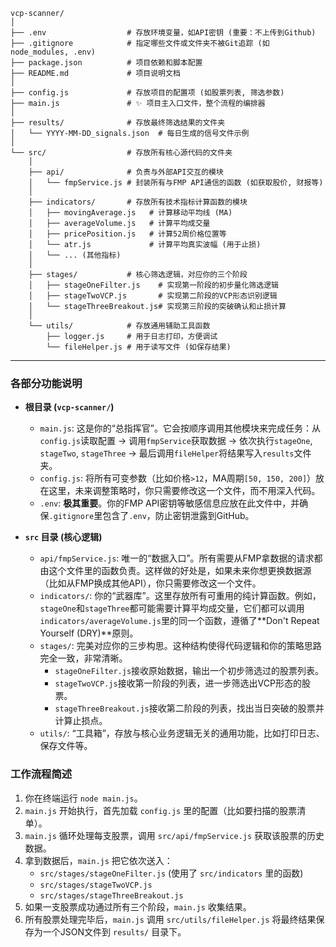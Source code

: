 ```ascii
vcp-scanner/
│
├── .env                  # 存放环境变量，如API密钥 (重要：不上传到Github)
├── .gitignore            # 指定哪些文件或文件夹不被Git追踪 (如 node_modules, .env)
├── package.json          # 项目依赖和脚本配置
├── README.md             # 项目说明文档
│
├── config.js             # 存放项目的配置项 (如股票列表, 筛选参数)
├── main.js               # ✨ 项目主入口文件，整个流程的编排器
│
├── results/              # 存放最终筛选结果的文件夹
│   └── YYYY-MM-DD_signals.json  # 每日生成的信号文件示例
│
└── src/                  # 存放所有核心源代码的文件夹
    │
    ├── api/              # 负责与外部API交互的模块
    │   └── fmpService.js # 封装所有与FMP API通信的函数 (如获取股价, 财报等)
    │
    ├── indicators/       # 存放所有技术指标计算函数的模块
    │   ├── movingAverage.js   # 计算移动平均线 (MA)
    │   ├── averageVolume.js   # 计算平均成交量
    │   ├── pricePosition.js   # 计算52周价格位置等
    │   └── atr.js             # 计算平均真实波幅 (用于止损)
    │   └── ... (其他指标)
    │
    ├── stages/           # 核心筛选逻辑，对应你的三个阶段
    │   ├── stageOneFilter.js    # 实现第一阶段的初步量化筛选逻辑
    │   ├── stageTwoVCP.js       # 实现第二阶段的VCP形态识别逻辑
    │   └── stageThreeBreakout.js# 实现第三阶段的突破确认和止损计算
    │
    └── utils/            # 存放通用辅助工具函数
        ├── logger.js     # 用于日志打印，方便调试
        └── fileHelper.js # 用于读写文件 (如保存结果)
```

---

### **各部分功能说明**

* **根目录 (`vcp-scanner/`)**
    * `main.js`: 这是你的“总指挥官”。它会按顺序调用其他模块来完成任务：从`config.js`读取配置 -> 调用`fmpService`获取数据 -> 依次执行`stageOne`, `stageTwo`, `stageThree` -> 最后调用`fileHelper`将结果写入`results`文件夹。
    * `config.js`: 将所有可变参数（比如价格`>12`，MA周期`[50, 150, 200]`）放在这里，未来调整策略时，你只需要修改这一个文件，而不用深入代码。
    * `.env`: **极其重要**。你的FMP API密钥等敏感信息应放在此文件中，并确保`.gitignore`里包含了`.env`，防止密钥泄露到GitHub。

* **`src` 目录 (核心逻辑)**
    * `api/fmpService.js`: 唯一的“数据入口”。所有需要从FMP拿数据的请求都由这个文件里的函数负责。这样做的好处是，如果未来你想更换数据源（比如从FMP换成其他API），你只需要修改这一个文件。
    * `indicators/`: 你的“武器库”。这里存放所有可重用的纯计算函数。例如，`stageOne`和`stageThree`都可能需要计算平均成交量，它们都可以调用`indicators/averageVolume.js`里的同一个函数，遵循了**Don't Repeat Yourself (DRY)**原则。
    * `stages/`: 完美对应你的三步构思。这种结构使得代码逻辑和你的策略思路完全一致，非常清晰。
        * `stageOneFilter.js`接收原始数据，输出一个初步筛选过的股票列表。
        * `stageTwoVCP.js`接收第一阶段的列表，进一步筛选出VCP形态的股票。
        * `stageThreeBreakout.js`接收第二阶段的列表，找出当日突破的股票并计算止损点。
    * `utils/`: “工具箱”，存放与核心业务逻辑无关的通用功能，比如打印日志、保存文件等。

### **工作流程简述**

1.  你在终端运行 `node main.js`。
2.  `main.js` 开始执行，首先加载 `config.js` 里的配置（比如要扫描的股票清单）。
3.  `main.js` 循环处理每支股票，调用 `src/api/fmpService.js` 获取该股票的历史数据。
4.  拿到数据后，`main.js` 把它依次送入：
    * `src/stages/stageOneFilter.js` (使用了 `src/indicators` 里的函数)
    * `src/stages/stageTwoVCP.js`
    * `src/stages/stageThreeBreakout.js`
5.  如果一支股票成功通过所有三个阶段，`main.js` 收集结果。
6.  所有股票处理完毕后，`main.js` 调用 `src/utils/fileHelper.js` 将最终结果保存为一个JSON文件到 `results/` 目录下。